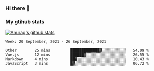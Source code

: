 ### Hi there 👋

### My gtihub stats

[![Anurag's github stats](https://github-readme-stats.vercel.app/api?username=gaozhidong)](https://github.com/gaozhidong/github-readme-stats)

<!--START_SECTION:waka-->
```text
Week: 20 September, 2021 - 26 September, 2021

Other        25 mins         █████████████▓░░░░░░░░░░░   54.09 % 
Vue.js       12 mins         ██████▓░░░░░░░░░░░░░░░░░░   26.55 % 
Markdown     4 mins          ██▓░░░░░░░░░░░░░░░░░░░░░░   10.43 % 
JavaScript   3 mins          █▓░░░░░░░░░░░░░░░░░░░░░░░   06.72 % 
```
<!--END_SECTION:waka-->